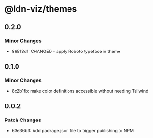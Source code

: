 # @ldn-viz/themes

## 0.2.0

### Minor Changes

- 86513d1: CHANGED - apply Roboto typeface in theme

## 0.1.0

### Minor Changes

- 8c2b1fb: make color definitions accessible without needing Tailwind

## 0.0.2

### Patch Changes

- 63e36b3: Add package.json file to trigger publishing to NPM
